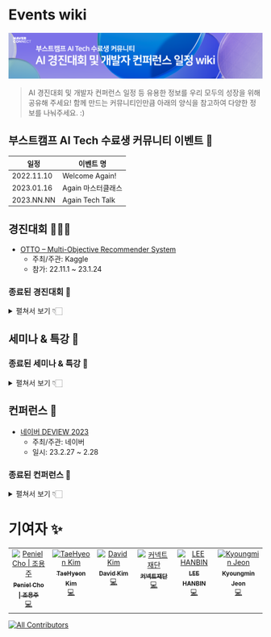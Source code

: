 # Events wiki

![깃헙 이벤트](static/header-image.png)

> AI 경진대회 및 개발자 컨퍼런스 일정 등 유용한 정보를 우리 모두의 성장을 위해 공유해 주세요!
> 함께 만드는 커뮤니티인만큼 아래의 양식을 참고하여 다양한 정보를 나눠주세요. :) 

## 부스트캠프 AI Tech 수료생 커뮤니티 이벤트 🎁
|일정|이벤트 명|
|------|---|
|2022.11.10|Welcome Again!|
|2023.01.16|Again 마스터클래스|
|2023.NN.NN|Again Tech Talk|


## 경진대회 🧑🏻‍💻

- [OTTO – Multi-Objective Recommender System](https://www.kaggle.com/competitions/otto-recommender-system/overview)
  + 주최/주관: Kaggle
  + 참가: 22.11.1 ~ 23.1.24

### 종료된 경진대회 💼
<details>
<summary> 펼쳐서 보기 👇🏻 </summary>
<br/>

- [LGU+ 콘텐츠 추천 경진대회](https://github.com/UpstageAI/2022-lguplus-AI-Ground)
  + 주최: LG U+, 주관: Upstage
  + 참가 접수: 22.10.10 ~ 10.31

- [국방 AI 경진대회](https://aiconnect.kr/competition/detail/213)
  + 주최: 국방부, 과학기술정보통신부, 주관: 정보통신기획평가원, 한국공개소프트웨어협회, 이노베이션 아카데미
  + 참가 접수: 22.9.30 ~ 11.2 
  
- [2022 국립국어원 인공 지능 언어 능력 평가 대회](https://corpus.korean.go.kr/)
  + 주최: 문화체육관광부 국립국어원
  + 참가 접수: 22.10.4 ~ 11.4 

- [Open Problems - Multimodal Single-Cell Integration](https://www.kaggle.com/competitions/open-problems-multimodal/overview/timeline)
  + 주최/주관: Kaggle
  + 참가 접수: 22.8.15 ~ 22.11.8

- [Medical AI Challenge 2022 - Sleep AI Challenge ver.3](https://maic.or.kr)
  + 주최: 서울대학교병원
  + 참가 접수: 22.10.19 ~ 11.11 

- [Feedback Prize - English Language Learning](https://www.kaggle.com/competitions/feedback-prize-english-language-learning/overview/timeline)
  + 주최/주관: Kaggle
  + 참가 접수: 22.8.30 ~ 22.11.22  

- [2022 Kaggle Machine Learning & Data Science Survey](https://www.kaggle.com/competitions/kaggle-survey-2022/discussion)
  + 주최/주관: Kaggle
  
- [Medical AI Challenge 2022 - CDM Ai Challenge ver 2: Predicting Hypoxemia](https://maic.or.kr)
  + 주최: 서울대학교병원
  + 참가 접수: 22.11.25 ~ 12.06 

- [2022 한국어 멀티세션 데이터 해커톤 대회](https://makersweb.net/event/25175)
  + 주최: 한국지능정보사회진흥원, 미디어젠
  + 참가 접수: 22.11.24 ~ 22.12.7

- [제4회 대학생 AI x BOOKATHON 대회](https://dacon.io/competitions/official/236035/overview/description)
  + 주최: 성균관대학교,산학연기술혁신공유협의회, 주관: 강원대학교LINC 3.0사업단, 고려대학교 LINC 3.0사업단, 성균관대학교 LINC 3.0사업단, 충남대학교 LINC 3.0사업단
  + 참가: 22.11.07 ~ 22.12.22
  
- [Novozymes Enzyme Stability Prediction](https://www.kaggle.com/competitions/novozymes-enzyme-stability-prediction/overview/timeline)
  + 주최/주관: Kaggle
  + 참가 접수: 22.9.21 ~ 22.12.27
  
- [G2Net Detecting Continuous Gravitational Waves](https://www.kaggle.com/competitions/g2net-detecting-continuous-gravitational-waves/overview/timeline)
  + 주최/주관: Kaggle
  + 참가: 22.10.4 ~ 22.12.27
  
- [NFL Big Data Bowl 2023](https://www.kaggle.com/competitions/nfl-big-data-bowl-2023/overview/timeline)
  + 주최/주관: Kaggle
  + 대회 일정: 22.10.10 ~ 23.1.9

- [제조업 노동자 근골격계 부담요인 예방 인공지능 데이터구축 HACKATHON](https://nadomaker.space/bbs/board.php?bo_table=notice&wr_id=69)
  + 주최: NIA, 주관: 에이치엔아이씨 (주), (주)글로비트, 나사렛대학교 산학협력단, 동의대학교 산학협력단, 부산시 기계공업 협동조합
  + 대회 일정: 22.12.12 ~ 23.1.11
  
- [유전체 정보 품종 분류 AI 경진대회](https://dacon.io/competitions/official/236035/overview/description)
  + 주최: 충남대학교, 티엔티리써치, AI Frenz, 주관: 데이콘
  + 참가: 22.12.26 ~ 23.1.16

- [2023 교원그룹 AI 챌린지 <예선>](https://dacon.io/competitions/official/236042/overview/description)
  + 주최: (주)교원, 주관: 데이콘
  + 참가: 22.12.26 ~ 23.1.16

</details>

  
## 세미나 & 특강 📖

### 종료된 세미나 & 특강 💼
<details>
<summary> 펼쳐서 보기 👇🏻 </summary>
<br/>
- [좋은 추천, 잘 맞는 추천, 새로운 추천 (부제: RecSys2022 논문과 함께 보는 추천 시스템)](https://www.upstage.ai/events/recsys2022)
  + 주최/주관: 업스테이지(Upstage)
  + 일시: 22.11.10 20:00 ~ 21:00
</details>
  
  
## 컨퍼런스 💭

- [네이버 DEVIEW 2023](https://deview.kr/2023/cfs)
  + 주최/주관: 네이버
  + 일시: 23.2.27 ~ 2.28

### 종료된 컨퍼런스 💼
<details>
<summary> 펼쳐서 보기 👇🏻 </summary>
<br/>
- [Software Edu Fest](https://sef.connect.or.kr/2022)
  + 주최/주관: 네이버 커넥트재단
  + 일시: 22.11.22 ~ 11.25
  
- [2022 7th SK Tech SUMMIT](https://www.sktechsummit.com/)
  + 주최/주관: SK
  + 일시: 22.11.8 ~ 11.9 

- [Samsung Software Developer Conference 2022](https://www.ssdc.kr/)
  + 주최/주관: 삼성전자
  + 일시: 22.11.15 ~ 11.16

- [NHN Forward 2022](https://forward.nhn.com/2022)
  + 주최/주관: NHN
  + 일시: 22.11.24
</details>
  


# 기여자 ✨

<!-- ALL-CONTRIBUTORS-LIST:START - Do not remove or modify this section -->
<!-- prettier-ignore-start -->
<!-- markdownlint-disable -->
<table>
  <tbody>
    <tr>
      <td align="center" valign="top" width="14.28%"><a href="https://github.com/thepenielcho"><img src="https://avatars.githubusercontent.com/u/60251602?v=4?s=100" width="100px;" alt="Peniel Cho &#124; 조용주"/><br /><sub><b>Peniel Cho &#124; 조용주</b></sub></a><br /><a href="https://github.com/boostcamp-AI-Tech-alumni/Events/commits?author=thepenielcho" title="Code">💻</a></td>
      <td align="center" valign="top" width="14.28%"><a href="https://github.com/taehyeonk"><img src="https://avatars.githubusercontent.com/u/29690062?v=4?s=100" width="100px;" alt="TaeHyeon Kim"/><br /><sub><b>TaeHyeon Kim</b></sub></a><br /><a href="https://github.com/boostcamp-AI-Tech-alumni/Events/commits?author=taehyeonk" title="Code">💻</a></td>
      <td align="center" valign="top" width="14.28%"><a href="https://github.com/howru-hayul"><img src="https://avatars.githubusercontent.com/u/96903352?v=4?s=100" width="100px;" alt="David Kim"/><br /><sub><b>David Kim</b></sub></a><br /><a href="https://github.com/boostcamp-AI-Tech-alumni/Events/commits?author=howru-hayul" title="Code">💻</a></td>
      <td align="center" valign="top" width="14.28%"><a href="https://github.com/connectfoundation"><img src="https://avatars.githubusercontent.com/u/50396533?v=4?s=100" width="100px;" alt="커넥트재단"/><br /><sub><b>커넥트재단</b></sub></a><br /><a href="https://github.com/boostcamp-AI-Tech-alumni/Events/commits?author=connectfoundation" title="Code">💻</a></td>
      <td align="center" valign="top" width="14.28%"><a href="https://han-bin.tistory.com"><img src="https://avatars.githubusercontent.com/u/24227863?v=4?s=100" width="100px;" alt="LEE HANBIN"/><br /><sub><b>LEE HANBIN</b></sub></a><br /><a href="https://github.com/boostcamp-AI-Tech-alumni/Events/commits?author=binlee52" title="Code">💻</a></td>
      <td align="center" valign="top" width="14.28%"><a href="https://github.com/seoulsky-field"><img src="https://avatars.githubusercontent.com/u/83350060?v=4?s=100" width="100px;" alt="Kyoungmin Jeon"/><br /><sub><b>Kyoungmin Jeon</b></sub></a><br /><a href="https://github.com/boostcamp-AI-Tech-alumni/Events/commits?author=seoulsky-field" title="Code">💻</a></td>
    </tr>
  </tbody>
</table>

<!-- markdownlint-restore -->
<!-- prettier-ignore-end -->

<!-- ALL-CONTRIBUTORS-LIST:END -->

<!-- ALL-CONTRIBUTORS-BADGE:START - Do not remove or modify this section -->
[![All Contributors](https://img.shields.io/badge/all_contributors-6-orange.svg?style=flat-square)](#contributors-)
<!-- ALL-CONTRIBUTORS-BADGE:END -->
